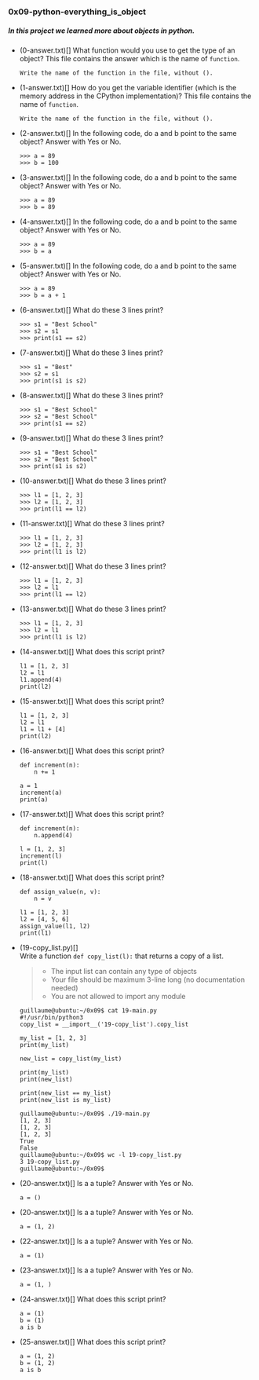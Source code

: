 ### 0x09-python-everything_is_object

##### In this project we learned more about objects in python.

* (0-answer.txt)[] What function would you use to get the type of an object? This file contains the answer which is the name of `function`.
    ```
    Write the name of the function in the file, without ().
    ```

* (1-answer.txt)[] How do you get the variable identifier (which is the memory address in the CPython implementation)? This file contains the name of `function`.
    ```
    Write the name of the function in the file, without ().
    ```

* (2-answer.txt)[] In the following code, do a and b point to the same object? Answer with Yes or No.
    ```
    >>> a = 89
    >>> b = 100
    ```

* (3-answer.txt)[] In the following code, do a and b point to the same object? Answer with Yes or No.
    ```
    >>> a = 89
    >>> b = 89
    ```

* (4-answer.txt)[] In the following code, do a and b point to the same object? Answer with Yes or No.
    ```
    >>> a = 89
    >>> b = a
    ```

* (5-answer.txt)[] In the following code, do a and b point to the same object? Answer with Yes or No.
    ```
    >>> a = 89
    >>> b = a + 1
    ```

* (6-answer.txt)[] What do these 3 lines print?
    ```
    >>> s1 = "Best School"
    >>> s2 = s1
    >>> print(s1 == s2)
    ```

* (7-answer.txt)[] What do these 3 lines print?
    ```
    >>> s1 = "Best"
    >>> s2 = s1
    >>> print(s1 is s2)
    ```

* (8-answer.txt)[] What do these 3 lines print?
    ```
    >>> s1 = "Best School"
    >>> s2 = "Best School"
    >>> print(s1 == s2)
    ```

* (9-answer.txt)[] What do these 3 lines print?
    ```
    >>> s1 = "Best School"
    >>> s2 = "Best School"
    >>> print(s1 is s2)
    ```

* (10-answer.txt)[] What do these 3 lines print?
    ```
    >>> l1 = [1, 2, 3]
    >>> l2 = [1, 2, 3] 
    >>> print(l1 == l2)
    ```

* (11-answer.txt)[] What do these 3 lines print?
    ```
    >>> l1 = [1, 2, 3]
    >>> l2 = [1, 2, 3] 
    >>> print(l1 is l2)
    ```

* (12-answer.txt)[] What do these 3 lines print?
    ```
    >>> l1 = [1, 2, 3]
    >>> l2 = l1
    >>> print(l1 == l2)
    ```

* (13-answer.txt)[] What do these 3 lines print?
    ```
    >>> l1 = [1, 2, 3]
    >>> l2 = l1
    >>> print(l1 is l2)
    ```

* (14-answer.txt)[] What does this script print?
    ```
    l1 = [1, 2, 3]
    l2 = l1
    l1.append(4)
    print(l2)
    ```

* (15-answer.txt)[] What does this script print?
    ```
    l1 = [1, 2, 3]
    l2 = l1
    l1 = l1 + [4]
    print(l2)
    ```

* (16-answer.txt)[] What does this script print?
    ```
    def increment(n):
        n += 1

    a = 1
    increment(a)
    print(a)
    ```

* (17-answer.txt)[] What does this script print?
    ```
    def increment(n):
        n.append(4)

    l = [1, 2, 3]
    increment(l)
    print(l)
    ```

* (18-answer.txt)[] What does this script print?
    ```
    def assign_value(n, v):
        n = v

    l1 = [1, 2, 3]
    l2 = [4, 5, 6]
    assign_value(l1, l2)
    print(l1)
    ```

* (19-copy_list.py)[]<br>
    Write a function `def copy_list(l):` that returns a copy of a list.

    > - The input list can contain any type of objects
    > - Your file should be maximum 3-line long (no documentation needed)
    > - You are not allowed to import any module

    ```
    guillaume@ubuntu:~/0x09$ cat 19-main.py
    #!/usr/bin/python3
    copy_list = __import__('19-copy_list').copy_list

    my_list = [1, 2, 3]
    print(my_list)

    new_list = copy_list(my_list)

    print(my_list)
    print(new_list)

    print(new_list == my_list)
    print(new_list is my_list)

    guillaume@ubuntu:~/0x09$ ./19-main.py
    [1, 2, 3]
    [1, 2, 3]
    [1, 2, 3]
    True
    False
    guillaume@ubuntu:~/0x09$ wc -l 19-copy_list.py 
    3 19-copy_list.py
    guillaume@ubuntu:~/0x09$ 
    ```

* (20-answer.txt)[] Is a a tuple? Answer with Yes or No.
    ```
    a = ()
    ```

* (20-answer.txt)[] Is a a tuple? Answer with Yes or No.
    ```
    a = (1, 2)
    ```

* (22-answer.txt)[] Is a a tuple? Answer with Yes or No.
    ```
    a = (1)
    ```

* (23-answer.txt)[] Is a a tuple? Answer with Yes or No.
    ```
    a = (1, )
    ```

* (24-answer.txt)[] What does this script print?
    ```
    a = (1)
    b = (1)
    a is b
    ```

* (25-answer.txt)[] What does this script print?
    ```
    a = (1, 2)
    b = (1, 2)
    a is b
    ```

